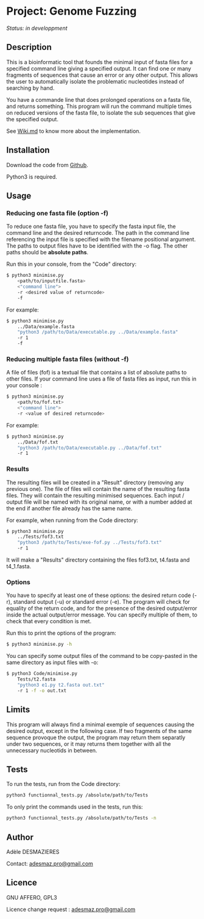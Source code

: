 # Project: Genome Fuzzing

*Status: in developpment*

## Description

This is a bioinformatic tool that founds the minimal input of fasta files for a specified command line giving a specified output. It can find one or many fragments of sequences that cause an error or any other output. This allows the user to automatically isolate the problematic nucleotides instead of searching by hand. 

You have a commande line that does prolonged operations on a fasta file, and returns something. This program will run the command multiple times on reduced versions of the fasta file, to isolate the sub sequences that give the specified output. 

See [Wiki.md](Wiki/Wiki.md) to know more about the implementation. 


## Installation

Download the code from [Github](https://github.com/Adele-Desmazieres/Pasteur-Genome-Fuzzing). 

Python3 is required. 

## Usage

### Reducing one fasta file (option -f)

To reduce one fasta file, you have to specify the fasta input file, the command line and the desired returncode. The path in the command line referencing the input file is specified with the filename positional argument. The paths to output files have to be identified with the -o flag. The other paths should be **absolute paths**. 

Run this in your console, from the "Code" directory: 

```sh
$ python3 minimise.py 
    <path/to/inputfile.fasta> 
    <"command line"> 
    -r <desired value of returncode>
    -f
```

For example: 
```sh
$ python3 minimise.py 
    ../Data/example.fasta 
    "python3 /path/to/Data/executable.py ../Data/example.fasta" 
    -r 1
    -f
```

### Reducing multiple fasta files (without -f)

A file of files (fof) is a textual file that contains a list of absolute paths to other files. 
If your command line uses a file of fasta files as input, run this in your console :

```sh
$ python3 minimise.py 
    <path/to/fof.txt> 
    <"command line"> 
    -r <value of desired returncode>
```

For example: 
```sh
$ python3 minimise.py 
    ../Data/fof.txt 
    "python3 /path/to/Data/executable.py ../Data/fof.txt" 
    -r 1
```


### Results

The resulting files will be created in a "Result" directory (removing any previous one). The file of files will contain the name of the resulting fasta files. They will contain the resulting minimised sequences. Each input / output file will be named with its original name, or with a number added at the end if another file already has the same name. 

For example, when running from the Code directory:
```sh
$ python3 minimise.py 
    ../Tests/fof3.txt 
    "python3 /path/to/Tests/exe-fof.py ../Tests/fof3.txt" 
    -r 1 
```

It will make a "Results" directory containing the files fof3.txt, t4.fasta and t4_1.fasta. 


### Options

You have to specify at least one of these options: the desired return code (-r), standard output (-u) or standard error (-e). The program will check for equality of the return code, and for the presence of the desired output/error inside the actual output/error message. You can specify multiple of them, to check that every condition is met. 

Run this to print the options of the program:
```sh
$ python3 minimise.py -h
```

You can specify some output files of the command to be copy-pasted in the same directory as input files with -o:
```sh
$ python3 Code/minimise.py
    Tests/t2.fasta 
    "python3 e1.py t2.fasta out.txt" 
    -r 1 -f -o out.txt
```


## Limits

This program will always find a minimal exemple of sequences causing the desired output, except in the following case. If two fragments of the same sequence provoque the output, the program may return them separatly under two sequences, or it may returns them together with all the unnecessary nucleotids in between. 


## Tests

To run the tests, run from the Code directory:

```sh
python3 functionnal_tests.py /absolute/path/to/Tests
```

To only print the commands used in the tests, run this:

```sh
python3 functionnal_tests.py /absolute/path/to/Tests -n
```

## Author

Adèle DESMAZIERES

Contact: adesmaz.pro@gmail.com

## Licence

GNU AFFERO, GPL3

Licence change request : adesmaz.pro@gmail.com
